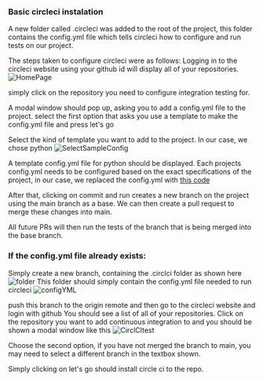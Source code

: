 ### Basic circleci instalation
A new folder called .circleci was added to the root of the project, this folder contains the config.yml file which tells circleci how to configure and run tests on our project.

The steps taken to configure circleci were as follows:
Logging in to the circleci website using your github id will display all of your repositories.
![HomePage](https://user-images.githubusercontent.com/85993939/136358611-b161e85e-1778-4e15-bb70-6374e36b2e47.JPG)

simply click on the repository you need to configure integration testing for.

A modal window should pop up, asking you to add a config.yml file to the project. select the first option that asks you use a template to make the config.yml file and press let's go

Select the kind of template you want to add to the project. In our case, we chose python
![SelectSampleConfig](https://user-images.githubusercontent.com/85993939/136359408-efc8b7f7-e7e7-467a-8bdb-cb8d53973fc3.JPG)

A template config.yml file for python should be displayed. Each projects config.yml needs to be configured based on the exact specifications of the project, in our case, we replaced the config.yml with [this code](https://github.com/RizwanNiazFolio3/locallibrary/blob/eed49e695f6affe124ab2957477999bacc88f848/.circleci/config.yml)

After that, clicking on commit and run creates a new branch on the project using the main branch as a base. We can then create a pull request to merge these changes into main.

All future PRs will then run the tests of the branch that is being merged into the base branch.

### If the config.yml file already exists:
Simply create a new branch, containing the .circlci folder as shown here
![folder](https://user-images.githubusercontent.com/85993939/136382720-6aee6056-f3ca-4992-934d-8a58c568adb9.JPG)
This folder should simply contain the config.yml file needed to run circleci
![configYML](https://user-images.githubusercontent.com/85993939/136382754-7d5c11ee-ee70-4ce8-9e95-a33fafe17041.JPG)

push this branch to the origin remote and then go to the circleci website and login with github
You should see a list of all of your repositories.
Click on the repository you want to add continuous integration to and you should be shown a modal window like this
![CirclCItest](https://user-images.githubusercontent.com/85993939/136383360-9d1c92b0-97c4-4ccd-8a10-96ae8f28ec04.JPG)

Choose the second option, if you have not merged the branch to main, you may need to select a different branch in the textbox shown.

Simply clicking on let's go should install circle ci to the repo.
